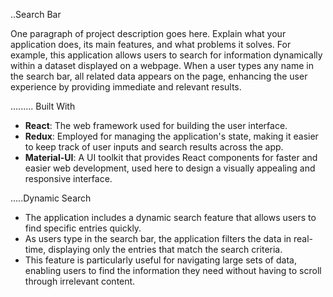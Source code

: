..Search Bar

One paragraph of project description goes here. Explain what your application does, its main features, and what problems it solves. For example, this application allows users to search for information dynamically within a dataset displayed on a webpage. When a user types any name in the search bar, all related data appears on the page, enhancing the user experience by providing immediate and relevant results.


......... Built With

- **React**: The web framework used for building the user interface.
- **Redux**: Employed for managing the application's state, making it easier to keep track of user inputs and search results across the app.
- **Material-UI**: A UI toolkit that provides React components for faster and easier web development, used here to design a visually appealing and responsive interface.



.....Dynamic Search

- The application includes a dynamic search feature that allows users to find specific entries quickly. 
- As users type in the search bar, the application filters the data in real-time, displaying only the entries that match the search criteria.
- This feature is particularly useful for navigating large sets of data, enabling users to find the information they need without having to scroll through irrelevant content.


